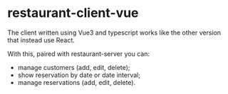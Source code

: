 # restaurant-client-vue

The client written using Vue3 and typescript works like the other version that instead use React.

With this, paired with restaurant-server you can:
- manage customers (add, edit, delete);
- show reservation by date or date interval;
- manage reservations (add, edit, delete).
